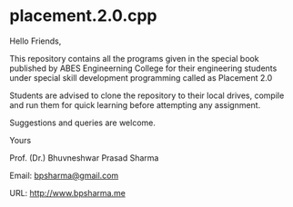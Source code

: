 # placement.2.0.cpp

Hello Friends,

This repository contains all the programs given in the special book published by ABES Engineerning College for their engineering students under special skill development programming called as Placement 2.0

Students are advised to clone the repository to their local drives, compile and run them for quick learning before attempting any assignment.

Suggestions and queries are welcome.

Yours

Prof. (Dr.) Bhuvneshwar Prasad Sharma

Email: bpsharma@gmail.com

URL: http://www.bpsharma.me


